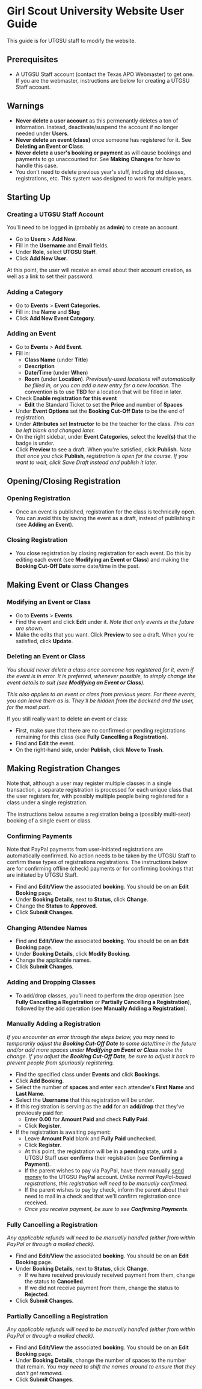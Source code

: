 # Girl Scout University Website User Guide

This guide is for UTGSU staff to modify the website.


## Prerequisites

 * A UTGSU Staff account (contact the Texas APO Webmaster) to get one. If you are the webmaster, instructions are below for creating a UTGSU Staff account.


## Warnings

 * **Never delete a user account** as this permenantly deletes a ton of information. Instead, deactivate/suspend the account if no longer needed under **Users**.
 * **Never delete an event (class)** once someone has registered for it. See **Deleting an Event or Class**.
 * **Never delete a user's booking or payment** as will cause bookings and payments to go unaccounted for. See **Making Changes** for how to handle this case.
 * You don't need to delete previous year's stuff, including old classes, registrations, etc. This system was designed to work for multiple years.


## Starting Up

### Creating a UTGSU Staff Account
You'll need to be logged in (probably as **admin**) to create an account.
 * Go to **Users** > **Add New**.
 * Fill in the **Username** and **Email** fields.
 * Under **Role**, select **UTGSU Staff**.
 * Click **Add New User**.

At this point, the user will receive an email about their account creation, as well as a link to set their password.

### Adding a Category
 * Go to **Events** > **Event Categories**.
 * Fill in: the **Name** and **Slug**
 * Click **Add New Event Category**.

### Adding an Event
 * Go to **Events** > **Add Event**.
 * Fill in:
   * **Class Name** (under **Title**)
   * **Description**
   * **Date/Time** (under **When**)
   * **Room** (under **Location**). *Previously-used locations will automatically be filled in, or you can add a new entry for a new location.* The convention is to use **TBD** for a location that will be filled in later.
 * Check **Enable registration for this event**
   * **Edit** the Standard Ticket to set the **Price** and number of **Spaces**
 * Under **Event Options** set the **Booking Cut-Off Date** to be the end of registration.
 * Under **Attributes** set **Instructor** to be the teacher for the class. *This can be left blank and changed later.*
 * On the right sidebar, under **Event Categories**, select the **level(s)** that the badge is under.
 * Click **Preview** to see a draft. When you're satisfied, click **Publish**. *Note that once you click* **Publish**, *registration is open for the course. If you want to wait, click *Save Draft* instead and publish it later.*


## Opening/Closing Registration

### Opening Registration
 * Once an event is published, registration for the class is technically open. You can avoid this by saving the event as a draft, instead of publishing it (see **Adding an Event**).

### Closing Registration
 * You close registration by closing registration for each event. Do this by editing each event (see **Modifying an Event or Class**) and making the **Booking Cut-Off Date** some date/time in the past.


## Making Event or Class Changes

### Modifying an Event or Class
 * Go to **Events** > **Events**.
 * Find the event and click **Edit** under it. *Note that only events in the future are shown.*
 * Make the edits that you want. Click **Preview** to see a draft. When you're satisfied, click **Update**.

### Deleting an Event or Class
*You should never delete a class once someone has registered for it, even if the event is in error. It is preferred, whenever possible, to simply change the event details to suit (see **Modifying an Event or Class**).*

*This also applies to an event or class from previous years. For these events, you can leave them as is. They'll be hidden from the backend and the user, for the most part.*

If you still really want to delete an event or class:
 * First, make sure that there are no confirmed or pending registrations remaining for this class (see **Fully Cancelling a Registration**).
 * Find and **Edit** the event.
 * On the right-hand side, under **Publish**, click **Move to Trash**.


## Making Registration Changes
Note that, although a user may register multiple classes in a single transaction, a separate registration is processed for each unique class that the user registers for, with possibly multiple people being registered for a class under a single registration.

The instructions below assume a registration being a (possibly multi-seat) booking of a single event or class.

### Confirming Payments
Note that PayPal payments from user-initiated registrations are automatically confirmed. No action needs to be taken by the UTGSU Staff to confirm these types of registrations registrations. The instructions below are for confirming offline (check) payments or for confirming bookings that are initiated by UTGSU Staff.
 * Find and **Edit/View** the associated **booking**. You should be on an **Edit Booking** page.
 * Under **Booking Details**, next to **Status**, click **Change**.
 * Change the **Status** to **Approved**.
 * Click **Submit Changes**.

### Changing Attendee Names
 * Find and **Edit/View** the associated **booking**. You should be on an **Edit Booking** page.
 * Under **Booking Details**, click **Modify Booking**.
 * Change the applicable names.
 * Click **Submit Changes**.

### Adding and Dropping Classes
 * To add/drop classes, you'll need to perform the drop operation (see **Fully Cancelling a Registration** or **Partially Cancelling a Registration**), followed by the add operation (see **Manually Adding a Registration**).

### Manually Adding a Registration
*If you encounter an error through the steps below, you may need to temporarily adjust the **Booking Cut-Off Date** to some date/time in the future and/or add more spaces under **Modifying an Event or Class** make the change. If you adjust the **Booking Cut-Off Date**, be sure to adjust it back to prevent people from spuriously registering.*
 * Find the specified class under **Events** and click **Bookings**.
 * Click **Add Booking**.
 * Select the number of **spaces** and enter each attendee's **First Name** and **Last Name**.
 * Select the **Username** that this registration will be under.
 * If this registration is serving as the **add** for an **add/drop** that they've previously paid for:
   * Enter **0.00** for **Amount Paid** and check **Fully Paid**.
   * Click **Register**.
 * If the registration is awaiting payment:
   * Leave **Amount Paid** blank and **Fully Paid** unchecked.
   * Click **Register**.
   * At this point, the registration will be in a **pending** state, until a UTGSU Staff user **confirms** their registration (see **Confirming a Payment**).
   * If the parent wishes to pay via PayPal, have them manually [send money](https://www.paypal.com/webapps/mpp/send-money-online) to the UTGSU PayPal account. *Unlike normal PayPal-based registrations, this registration will need to be manually confirmed.*
   * If the parent wishes to pay by check, inform the parent about their need to mail in a check and that we'll confirm registration once received.
   * *Once you receive payment, be sure to see **Confirming Payments**.*

### Fully Cancelling a Registration
*Any applicable refunds will need to be manually handled (either from within PayPal or through a mailed check).*
 * Find and **Edit/View** the associated **booking**. You should be on an **Edit Booking** page.
 * Under **Booking Details**, next to **Status**, click **Change**.
   * If we have received previously received payment from them, change the status to **Cancelled**.
   * If we did not receive payment from them, change the status to **Rejected**.
 * Click **Submit Changes**.

### Partially Cancelling a Registration
*Any applicable refunds will need to be manually handled (either from within PayPal or through a mailed check).*
 * Find and **Edit/View** the associated **booking**. You should be on an **Edit Booking** page.
 * Under **Booking Details**, change the number of spaces to the number that remain. *You may need to shift the names around to ensure that they don't get removed.*
 * Click **Submit Changes**.